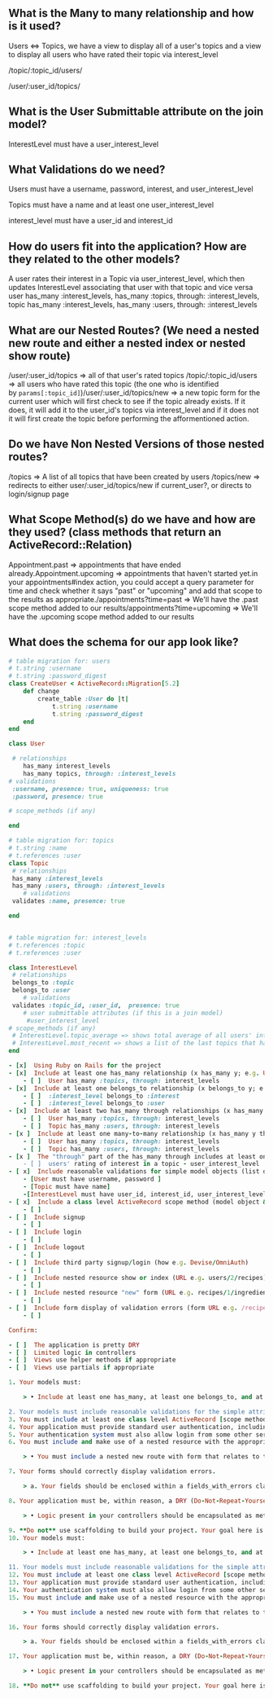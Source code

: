 ## **What is the Many to many relationship and how is it used?**

Users <=> Topics, we have a view to display all of a user's topics and a view to display all users who have rated their topic via interest_level

/topic/:topic_id/users/

/user/:user_id/topics/

## **What is the User Submittable attribute on the join model?**

InterestLevel must have a user_interest_level

## **What Validations do we need?**

Users must have a username, password, interest, and user_interest_level

Topics must have a name and at least one user_interest_level

interest_level must have a user_id and interest_id

## **How do users fit into the application? How are they related to the other models?**

A user rates their interest in a Topic via user_interest_level, which then updates InterestLevel associating that user with that topic and vice versa
user has_many :interest_levels, has_many :topics, through: :interest_levels,
topic has_many :interest_levels, has_many :users, through: :interest_levels

## **What are our Nested Routes? (We need a nested new route and either a nested index or nested show route)**

/user/:user_id/topics => all of that user's rated topics
/topic/:topic_id/users => all users who have rated this topic (the one who is identified by `params[:topic_id]`)/user/:user_id/topics/new => a new topic form for the current user which will first check to see if the topic already exists. If it does, it will add it to the user_id's topics via interest_level and if it does not it will first create the topic before performing the afformentioned action.

## **Do we have Non Nested Versions of those nested routes?**

/topics => A list of all topics that have been created by users
/topics/new =>  redirects to either user/:user_id/topics/new if current_user?, or directs to login/signup page

## **What Scope Method(s) do we have and how are they used? (class methods that return an ActiveRecord::Relation)**

Appointment.past => appointments that have ended already.Appointment.upcoming => appointments that haven't started yet.in your appointments#index action, you could accept a query parameter for time and check whether it says "past" or "upcoming" and add that scope to the results as appropriate./appointments?time=past => We'll have the .past scope method added to our results/appointments?time=upcoming => We'll have the .upcoming scope method added to our results

## **What does the schema for our app look like?**

```ruby
# table migration for: users
# t.string :username
# t.string :password_digest
class CreateUser < ActiveRecord::Migration[5.2]
	def change
		create_table :User do |t|
			t.string :username
			t.string :password_digest
	end
end

class User

 # relationships
	has_many interest_levels
	has_many topics, through: :interest_levels
# validations
 :username, presence: true, uniqueness: true
 :password, presence: true

# scope_methods (if any)

end

# table migration for: topics
# t.string :name
# t.references :user
class Topic
 # relationships
 has_many :interest_levels
 has_many :users, through: :interest_levels
	# validations
 validates :name, presence: true

end


# table migration for: interest_levels
# t.references :topic
# t.references :user

class InterestLevel
 # relationships
 belongs_to :topic
 belongs_to :user
	# validations
 validates :topic_id, :user_id,  presence: true
	# user submittable attributes (if this is a join model)
	 #user_interest_level
# scope_methods (if any)
 # InterestLevel.topic_average => shows total average of all users' interst_level ratings for an interest.
 # InterestLevel.most_recent => shows a list of the last topics that have been given an interest_level by users.
end

- [x]  Using Ruby on Rails for the project
- [x]  Include at least one has_many relationship (x has_many y; e.g. User has_many Recipes)
    - [ ]  User has_many :topics, through: interest_levels
- [x]  Include at least one belongs_to relationship (x belongs_to y; e.g. Post belongs_to User)
    - [ ]  :interest_level belongs_to :interest
    - [ ]  :interest_level belongs_to :user
- [x]  Include at least two has_many through relationships (x has_many y through z; e.g. Recipe has_many Items through Ingredients)
    - [ ]  User has_many :topics, through: interest_levels
    - [ ]  Topic has_many :users, through: interest_levels
- [x ]  Include at least one many-to-many relationship (x has_many y through z, y has_many x through z; e.g. Recipe has_many Items through Ingredients, Item has_many Recipes through Ingredients)
    - [ ]  User has_many :topics, through: interest_levels
    - [ ]  Topic has_many :users, through: interest_levels
- [x ]  The "through" part of the has_many through includes at least one user submittable attribute, that is to say, some attribute other than its foreign keys that can be submitted by the app's user (attribute_name e.g. ingredients.quantity)
    - [ ]  users' rating of interest in a topic - user_interest_level
- [ x]  Include reasonable validations for simple model objects (list of model objects with validations e.g. User, Recipe, Ingredient, Item)
    - [User must have username, password ]
    - [Topic must have name] 
    -[InterestLevel must have user_id, interest_id, user_interest_level] 
- [ x]  Include a class level ActiveRecord scope method (model object & class method name and URL to see the working feature e.g. User.most_recipes URL: /users/most_recipes)
    - [ ]  
- [ ]  Include signup
    - [ ]  
- [ ]  Include login
    - [ ]  
- [ ]  Include logout
    - [ ]  
- [ ]  Include third party signup/login (how e.g. Devise/OmniAuth)
    - [ ]  
- [ ]  Include nested resource show or index (URL e.g. users/2/recipes)
    - [ ]  
- [ ]  Include nested resource "new" form (URL e.g. recipes/1/ingredients/new)
    - [ ]  
- [ ]  Include form display of validation errors (form URL e.g. /recipes/new)
    - [ ]  

Confirm:

- [ ]  The application is pretty DRY
- [ ]  Limited logic in controllers
- [ ]  Views use helper methods if appropriate
- [ ]  Views use partials if appropriate

1. Your models must:

    > • Include at least one has_many, at least one belongs_to, and at least two has_many :through relationships• Include a many-to-many relationship implemented with has_many :through associations. The join table must include a user-submittable attribute — that is to say, some attribute other than its foreign keys that can be submitted by the app's user

2. Your models must include reasonable validations for the simple attributes. You don't need to add every possible validation or duplicates, such as presence and a minimum length, but the models should defend against invalid data.
3. You must include at least one class level ActiveRecord [scope method](https://guides.rubyonrails.org/active_record_querying.html#scopes). a. Your scope method must be chainable, meaning that you must use [ActiveRecord Query methods](https://guides.rubyonrails.org/active_record_querying.html) within it (such as `.where` and `.order`) rather than native ruby methods (such as `#find_all` or `#sort`).
4. Your application must provide standard user authentication, including signup, login, logout, and passwords.
5. Your authentication system must also allow login from some other service. Facebook, Twitter, Foursquare, Github, etc...
6. You must include and make use of a nested resource with the appropriate RESTful URLs.

    > • You must include a nested new route with form that relates to the parent resource• You must include a nested index or show route

7. Your forms should correctly display validation errors.

    > a. Your fields should be enclosed within a fields_with_errors classb. Error messages describing the validation failures must be present within the view.

8. Your application must be, within reason, a DRY (Do-Not-Repeat-Yourself) rails app.

    > • Logic present in your controllers should be encapsulated as methods in your models.• Your views should use helper methods and partials when appropriate.• Follow patterns in the Rails Style Guide and the Ruby Style Guide.

9. **Do not** use scaffolding to build your project. Your goal here is to learn. Scaffold is a way to get up and running quickly, but learning a lot is not one of the benefits of scaffolding.
10. Your models must:

    > • Include at least one has_many, at least one belongs_to, and at least two has_many :through relationships• Include a many-to-many relationship implemented with has_many :through associations. The join table must include a user-submittable attribute — that is to say, some attribute other than its foreign keys that can be submitted by the app's user

11. Your models must include reasonable validations for the simple attributes. You don't need to add every possible validation or duplicates, such as presence and a minimum length, but the models should defend against invalid data.
12. You must include at least one class level ActiveRecord [scope method](https://guides.rubyonrails.org/active_record_querying.html#scopes). a. Your scope method must be chainable, meaning that you must use [ActiveRecord Query methods](https://guides.rubyonrails.org/active_record_querying.html) within it (such as `.where` and `.order`) rather than native ruby methods (such as `#find_all` or `#sort`).
13. Your application must provide standard user authentication, including signup, login, logout, and passwords.
14. Your authentication system must also allow login from some other service. Facebook, Twitter, Foursquare, Github, etc...
15. You must include and make use of a nested resource with the appropriate RESTful URLs.

    > • You must include a nested new route with form that relates to the parent resource• You must include a nested index or show route

16. Your forms should correctly display validation errors.

    > a. Your fields should be enclosed within a fields_with_errors classb. Error messages describing the validation failures must be present within the view.

17. Your application must be, within reason, a DRY (Do-Not-Repeat-Yourself) rails app.

    > • Logic present in your controllers should be encapsulated as methods in your models.• Your views should use helper methods and partials when appropriate.• Follow patterns in the Rails Style Guide and the Ruby Style Guide.

18. **Do not** use scaffolding to build your project. Your goal here is to learn. Scaffold is a way to get up and running quickly, but learning a lot is not one of the benefits of scaffolding.